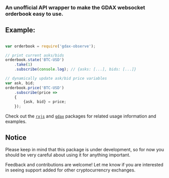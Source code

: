 ### An unofficial API wrapper to make the GDAX websocket orderbook easy to use.

## Example:

```js

var orderbook = require('gdax-observe');

// print current asks/bids
orderbook.state('BTC-USD')
	.take(1)
	.subscribe(console.log); // {asks: [...], bids: [...]}

// dynamically update ask/bid price variables
var ask, bid;
orderbook.price('BTC-USD')
	.subscribe(price =>
	{
		{ask, bid} = price;
	});

```

Check out the [`rxjs`](https://www.npmjs.com/package/rxjs) and [`gdax`](https://www.npmjs.com/package/gdax) packages for related usage information and examples.

## Notice

Please keep in mind that this package is under development, so for now you should be very careful about using it for anything important. 

Feedback and contributions are welcome! Let me know if you are interested in seeing support added for other cryptocurrencry exchanges. 